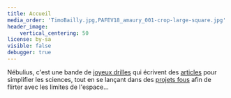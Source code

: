 ```yaml
---
title: Accueil
media_order: 'TimoBailly.jpg,PAFEV18_amaury_001-crop-large-square.jpg'
header_image:
    vertical_centering: 50
license: by-sa
visible: false
debugger: true
---
```


Nébulius, c'est une bande de [joyeux drilles](/nous) qui écrivent des [articles](/notes) pour simplifier les sciences, tout en se lançant dans des [projets fous](/projets) afin de flirter avec les limites de l'espace…